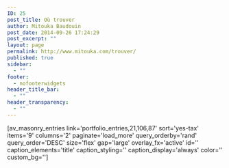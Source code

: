 ```yaml
---
ID: 25
post_title: Où trouver
author: Mitouka Baudouin
post_date: 2014-09-26 17:24:29
post_excerpt: ""
layout: page
permalink: http://www.mitouka.com/trouver/
published: true
sidebar:
  - ""
footer:
  - nofooterwidgets
header_title_bar:
  - ""
header_transparency:
  - ""
---
```

[av_masonry_entries link='portfolio_entries,21,106,87' sort='yes-tax' items='9' columns='2' paginate='load_more' query_orderby='rand' query_order='DESC' size='flex' gap='large' overlay_fx='active' id='' caption_elements='title' caption_styling='' caption_display='always' color='' custom_bg='']
